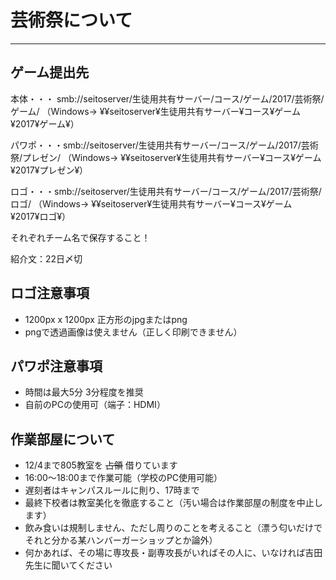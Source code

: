 # 芸術祭について
---

## ゲーム提出先
本体・・・ smb://seitoserver/生徒用共有サーバー/コース/ゲーム/2017/芸術祭/ゲーム/
（Windows-> ¥¥seitoserver¥生徒用共有サーバー¥コース¥ゲーム¥2017¥ゲーム¥）

パワポ・・・smb://seitoserver/生徒用共有サーバー/コース/ゲーム/2017/芸術祭/プレゼン/
（Windows-> ¥¥seitoserver¥生徒用共有サーバー¥コース¥ゲーム¥2017¥プレゼン¥）

ロゴ・・・smb://seitoserver/生徒用共有サーバー/コース/ゲーム/2017/芸術祭/ロゴ/
（Windows-> ¥¥seitoserver¥生徒用共有サーバー¥コース¥ゲーム¥2017¥ロゴ¥）

それぞれチーム名で保存すること！

紹介文：22日〆切

## ロゴ注意事項
- 1200px x 1200px 正方形のjpgまたはpng
- pngで透過画像は使えません（正しく印刷できません）

## パワポ注意事項
- 時間は最大5分 3分程度を推奨
- 自前のPCの使用可（端子：HDMI）


## 作業部屋について
- 12/4まで805教室を ~~占領~~ 借りています
- 16:00〜18:00まで作業可能（学校のPC使用可能）
- 遅刻者はキャンパスルールに則り、17時まで
- 最終下校者は教室美化を徹底すること（汚い場合は作業部屋の制度を中止します）
- 飲み食いは規制しません、ただし周りのことを考えること（漂う匂いだけでそれと分かる某ハンバーガーショップとか論外）
- 何かあれば、その場に専攻長・副専攻長がいればその人に、いなければ吉田先生に聞いてください
